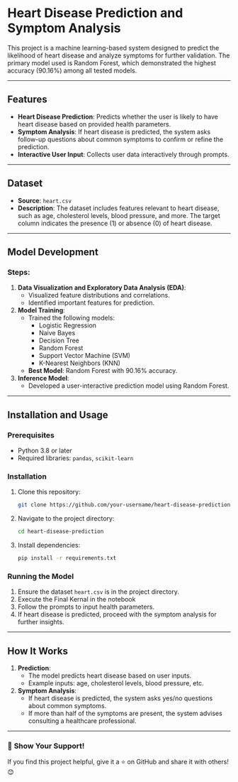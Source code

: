 # Heart Disease Prediction and Symptom Analysis

This project is a machine learning-based system designed to predict the likelihood of heart disease and analyze symptoms for further validation. The primary model used is Random Forest, which demonstrated the highest accuracy (90.16%) among all tested models.

---

## Features

- **Heart Disease Prediction**: Predicts whether the user is likely to have heart disease based on provided health parameters.
- **Symptom Analysis**: If heart disease is predicted, the system asks follow-up questions about common symptoms to confirm or refine the prediction.
- **Interactive User Input**: Collects user data interactively through prompts.

---

## Dataset

- **Source**: `heart.csv`
- **Description**: The dataset includes features relevant to heart disease, such as age, cholesterol levels, blood pressure, and more. The target column indicates the presence (1) or absence (0) of heart disease.

---

## Model Development

### Steps:
1. **Data Visualization and Exploratory Data Analysis (EDA)**:
   - Visualized feature distributions and correlations.
   - Identified important features for prediction.
2. **Model Training**:
   - Trained the following models:
     - Logistic Regression
     - Naive Bayes
     - Decision Tree
     - Random Forest
     - Support Vector Machine (SVM)
     - K-Nearest Neighbors (KNN)
   - **Best Model**: Random Forest with 90.16% accuracy.
3. **Inference Model**:
   - Developed a user-interactive prediction model using Random Forest.

---

## Installation and Usage

### Prerequisites
- Python 3.8 or later
- Required libraries: `pandas`, `scikit-learn`

### Installation
1. Clone this repository:
   ```bash
   git clone https://github.com/your-username/heart-disease-prediction.git
   ```
2. Navigate to the project directory:
   ```bash
   cd heart-disease-prediction
   ```
3. Install dependencies:
   ```bash
   pip install -r requirements.txt
   ```

### Running the Model
1. Ensure the dataset `heart.csv` is in the project directory.
2. Execute the Final Kernal in the notebook
3. Follow the prompts to input health parameters.
4. If heart disease is predicted, proceed with the symptom analysis for further insights.

---

## How It Works

1. **Prediction**:
   - The model predicts heart disease based on user inputs.
   - Example inputs: age, cholesterol levels, blood pressure, etc.
2. **Symptom Analysis**:
   - If heart disease is predicted, the system asks yes/no questions about common symptoms.
   - If more than half of the symptoms are present, the system advises consulting a healthcare professional.
---
### 🌟 **Show Your Support!**  

If you find this project helpful, give it a ⭐ on GitHub and share it with others! 😊 

